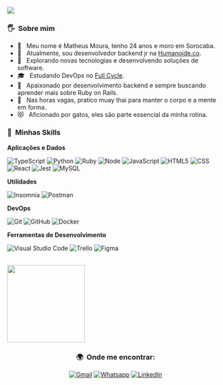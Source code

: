 ![](https://komarev.com/ghpvc/?username=matheusmoura0&color=006bed)

<h3> 🖐 &nbsp;Sobre mim </h3>

- 🤗 &nbsp; Meu nome é Matheus Moura, tenho 24 anos e moro em Sorocaba.
- 💼 &nbsp; Atualmente, sou desenvolvedor backend jr na <a href="https://humanoide.co/">Humanoide.co</a>.
- 🤔 &nbsp; Explorando novas tecnologias e desenvolvendo soluções de software.
- 🎓 &nbsp; Estudando DevOps no <a href=https://fullcycle.com.br/>Full Cycle</a>.
- 🌱 &nbsp; Apaixonado por desenvolvimento backend e sempre buscando aprender mais sobre Ruby on Rails.
- 🥋 &nbsp; Nas horas vagas, pratico muay thai para manter o corpo e a mente em forma.
- 😻 &nbsp; Aficionado por gatos, eles são parte essencial da minha rotina.
  

<h3> 🚀 &nbsp;Minhas Skills </h3>

**Aplicações e Dados**

![TypeScript](https://img.shields.io/badge/-TypeScript-333333?style=flat&logo=TypeScript)
![Python](https://img.shields.io/badge/-Python-333333?style=flat&logo=Python)
![Ruby](https://img.shields.io/badge/-Ruby-333333?style=flat&logo=Ruby)
![Node](https://img.shields.io/badge/-NodeJs-333333?style=flat&logo=node.js)
![JavaScript](https://img.shields.io/badge/-JavaScript-333333?style=flat&logo=javascript)
![HTML5](https://img.shields.io/badge/-HTML5-333333?style=flat&logo=HTML5)
![CSS](https://img.shields.io/badge/-CSS-333333?style=flat&logo=CSS3&logoColor=1572B6)
![React](https://img.shields.io/badge/-React-333333?style=flat&logo=react)
![Jest](https://img.shields.io/badge/-Jest-333333?style=flat&logo=jest)
![MySQL](https://img.shields.io/badge/-MySQL-333333?style=flat&logo=mysql)
  
**Utilidades**

![Insomnia](https://img.shields.io/badge/-Insomnia-333333?style=flat&logo=insomnia)
![Postman](https://img.shields.io/badge/-Postman-333333?style=flat&logo=postman)

**DevOps**

![Git](https://img.shields.io/badge/-Git-333333?style=flat&logo=git)
![GitHub](https://img.shields.io/badge/-GitHub-333333?style=flat&logo=github)
![Docker](https://img.shields.io/badge/-Docker-333333?style=flat&logo=docker)

**Ferramentas de Desenvolvimento**

![Visual Studio Code](https://img.shields.io/badge/-Visual%20Studio%20Code-333333?style=flat&logo=visual-studio-code&logoColor=007ACC)
![Trello](https://img.shields.io/badge/-Trello-333333?style=flat&logo=trello&logoColor=007ACC)
![Figma](https://img.shields.io/badge/-Figma-333333?style=flat&logo=figma&logoColor=007ACC)

<br/>

<a href="https://github.com/matheusmoura0">
  <img height="180em" src="https://github-readme-stats.vercel.app/api?username=matheusmoura0&theme=dracula&show_icons=true" />
</a>

<br/>

<h3 align="center"> 🌍 &nbsp;Onde me encontrar: </h3>

<p align="center">
  <a href="mailto:matheusmoura2110@gmail.com"><img img src="https://img.shields.io/badge/gmail-%23EA4335.svg?style=plastic&logo=gmail&logoColor=white" alt="Gmail"/></a>
  <a href="https://api.whatsapp.com/send?phone=5515991775486"><img src="https://img.shields.io/badge/whatsapp-%2325D366.svg?style=plastic&logo=whatsapp&logoColor=white" alt="Whatsapp"/></a>
  <a href="https://www.linkedin.com/in/matheusmoura231//"><img src="https://img.shields.io/badge/linkedin-%230A66C2.svg?style=plastic&logo=linkedin&logoColor=white" alt="LinkedIn"/></a>
</p>
